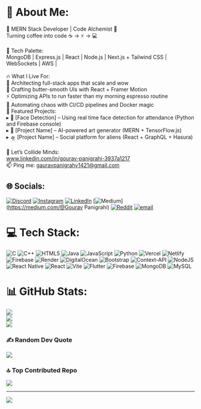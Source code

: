 # 💫 About Me:
 🚀 MERN Stack Developer | Code Alchemist 🔮<br>Turning coffee into code ☕ → ⚡ → 💻<br><br>🌈 Tech Palette:<br>MongoDB | Express.js | React | Node.js | Next.js + Tailwind CSS | WebSockets | AWS | <br><br>🔥 What I Live For:<br>🧩 Architecting full-stack apps that scale and wow<br>🎯 Crafting butter-smooth UIs with React + Framer Motion<br>⚡ Optimizing APIs to run faster than my morning espresso routine<br>🤖 Automating chaos with CI/CD pipelines and Docker magic<br>🌟 Featured Projects:<br>▸ 🚨 [Face Detection] – Using real time face detection for attendance (Python and Firebase console)<br>▸ 🌈 [Project Name] – AI-powered art generator (MERN + TensorFlow.js)<br>▸ 🛸 [Project Name] – Social platform for aliens (React + GraphQL + Hasura)<br><br>💬 Let’s Collide Minds:<br>www.linkedin.com/in/gourav-panigrahi-3937a1217<br>📫 Ping me: gauravpanigrahy1421@gmail.com


## 🌐 Socials:
[![Discord](https://img.shields.io/badge/Discord-%237289DA.svg?logo=discord&logoColor=white)](https://discord.gg/https://discord.gg/MkGaZjkR) [![Instagram](https://img.shields.io/badge/Instagram-%23E4405F.svg?logo=Instagram&logoColor=white)](https://instagram.com/gauravpanigrahy) [![LinkedIn](https://img.shields.io/badge/LinkedIn-%230077B5.svg?logo=linkedin&logoColor=white)](https://linkedin.com/in/www.linkedin.com/in/gourav-panigrahi-3937a1217) [![Medium](https://img.shields.io/badge/Medium-12100E?logo=medium&logoColor=white)](https://medium.com/@Gourav Panigrahi) [![Reddit](https://img.shields.io/badge/Reddit-%23FF4500.svg?logo=Reddit&logoColor=white)](https://reddit.com/user/u/Glittering_Dig8181) [![email](https://img.shields.io/badge/Email-D14836?logo=gmail&logoColor=white)](mailto:gauravpanigrahy1421@gmail.com) 

# 💻 Tech Stack:
![C](https://img.shields.io/badge/c-%2300599C.svg?style=for-the-badge&logo=c&logoColor=white) ![C++](https://img.shields.io/badge/c++-%2300599C.svg?style=for-the-badge&logo=c%2B%2B&logoColor=white) ![HTML5](https://img.shields.io/badge/html5-%23E34F26.svg?style=for-the-badge&logo=html5&logoColor=white) ![Java](https://img.shields.io/badge/java-%23ED8B00.svg?style=for-the-badge&logo=openjdk&logoColor=white) ![JavaScript](https://img.shields.io/badge/javascript-%23323330.svg?style=for-the-badge&logo=javascript&logoColor=%23F7DF1E) ![Python](https://img.shields.io/badge/python-3670A0?style=for-the-badge&logo=python&logoColor=ffdd54) ![Vercel](https://img.shields.io/badge/vercel-%23000000.svg?style=for-the-badge&logo=vercel&logoColor=white) ![Netlify](https://img.shields.io/badge/netlify-%23000000.svg?style=for-the-badge&logo=netlify&logoColor=#00C7B7) ![Firebase](https://img.shields.io/badge/firebase-%23039BE5.svg?style=for-the-badge&logo=firebase) ![Render](https://img.shields.io/badge/Render-%46E3B7.svg?style=for-the-badge&logo=render&logoColor=white) ![DigitalOcean](https://img.shields.io/badge/DigitalOcean-%230167ff.svg?style=for-the-badge&logo=digitalOcean&logoColor=white) ![Bootstrap](https://img.shields.io/badge/bootstrap-%238511FA.svg?style=for-the-badge&logo=bootstrap&logoColor=white) ![Context-API](https://img.shields.io/badge/Context--Api-000000?style=for-the-badge&logo=react) ![NodeJS](https://img.shields.io/badge/node.js-6DA55F?style=for-the-badge&logo=node.js&logoColor=white) ![React Native](https://img.shields.io/badge/react_native-%2320232a.svg?style=for-the-badge&logo=react&logoColor=%2361DAFB) ![React](https://img.shields.io/badge/react-%2320232a.svg?style=for-the-badge&logo=react&logoColor=%2361DAFB) ![Vite](https://img.shields.io/badge/vite-%23646CFF.svg?style=for-the-badge&logo=vite&logoColor=white) ![Flutter](https://img.shields.io/badge/Flutter-%2302569B.svg?style=for-the-badge&logo=Flutter&logoColor=white) ![Firebase](https://img.shields.io/badge/firebase-a08021?style=for-the-badge&logo=firebase&logoColor=ffcd34) ![MongoDB](https://img.shields.io/badge/MongoDB-%234ea94b.svg?style=for-the-badge&logo=mongodb&logoColor=white) ![MySQL](https://img.shields.io/badge/mysql-4479A1.svg?style=for-the-badge&logo=mysql&logoColor=white)
# 📊 GitHub Stats:
![](https://github-readme-stats.vercel.app/api?username=Hudson-bot&theme=dark&hide_border=false&include_all_commits=true&count_private=true)<br/>
![](https://github-readme-streak-stats.herokuapp.com/?user=Hudson-bot&theme=dark&hide_border=false)<br/>
![](https://github-readme-stats.vercel.app/api/top-langs/?username=Hudson-bot&theme=dark&hide_border=false&include_all_commits=true&count_private=true&layout=compact)

### ✍️ Random Dev Quote
![](https://quotes-github-readme.vercel.app/api?type=horizontal&theme=radical)

### 🔝 Top Contributed Repo
![](https://github-contributor-stats.vercel.app/api?username=Hudson-bot&limit=5&theme=dark&combine_all_yearly_contributions=true)

---
[![](https://visitcount.itsvg.in/api?id=Hudson-bot&icon=0&color=0)](https://visitcount.itsvg.in)

<!-- Proudly created with GPRM ( https://gprm.itsvg.in ) -->
